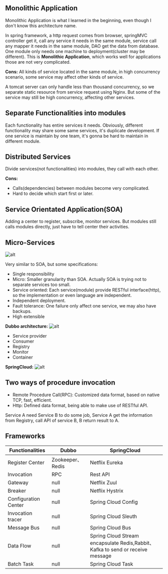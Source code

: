 ## Monolithic Application
Monolithic Application is what I learned in the beginning, even though I don't know this architecture name. 

In spring framework, a http request comes from browser, springMVC controller get it, call any service it needs in the same module, service call any mapper it needs in the same module, DAO get the data from database. One module only needs one machine to deployment(cluster may be different). This is **Monolithic Application**, which works well for applications those are not very complicated.

**Cons:** 
All kinds of service located in the same module, in high concurrency scenario, some service may affect other kinds of service.

A tomcat server can only handle less than thousand concurrency, so we separate static resource from service request using Nginx. But some of the service may still be high concurrency, affecting other services.

## Separate Functionalities into modules
Each functionality has entire services it needs.
Obviously, different functionality may share some same services, it's duplicate development. If one service is maintain by one team, it's gonna be hard to maintain in different module.

## Distributed Services
Divide services(not functionalities) into modules, they call with each other.

**Cons:**
- Calls(dependencies) between modules become very complicated.
- Hard to decide which start first or later.

## Service Orientated Application(SOA)
Adding a center to register, subscribe, monitor services. But modules still calls modules directly, just have to tell center their activities.

## Micro-Services

![alt](https://i.imgur.com/kyKHmHx.png)

Very similar to SOA, but some specifications:
- Single responsibility
- Micro: Smaller granularity than SOA. Actually SOA is trying not to separate services too small.
- Service oriented: Each service(module) provide RESTful interface(http), so the implementation or even language are independent.
- Independent deployment.
- Fault tolerance: One failure only affect one service, we may also have backups.
- High extensible

**Dubbo architecture:**
![alt](https://lapqsq.ch.files.1drv.com/y4mVPleRefZlS6tgDvsizKj8SbN5ZXb8EC3xikLRtjD1gwbCePrZvqhVoO_Q_fqKTyDZzlGny9ONbecZvI--wQ2NIAIH7Ia-RpTTbvzBulwxhNpGOSXvBKIP_k5lxUYbJcNMGG9zpzg_bodoBkCl8v7iD1OAd5IakWaQ8W9Re6BYk5chIkJrYOnhyKVnmAr0lNpZkpdw6Cx3fmoQDh-BvaxZA?width=701&height=430&cropmode=none)

- Service provider
- Consumer
- Registry
- Monitor
- Container

**SpringCloud:**
![alt](https://jqpqsq.ch.files.1drv.com/y4m9KAjO5D7lPCX8YhqjOtHG70Mfm83gfNs9AYWEhiFLB3Hj2OxLmCO0uYCK6qDPc0cNiSWDQA1Hmkiw-LBxcwCOgMNyZ9WInofPdQc2-XgZW3SFK9WuhslxdzoBycJuiUZ9vxukU47r3BQ5_A-xC7m4706jQEo-qNXEJ8T7izpgqdhuF6VUKlmGRr8Vde9FFbc4UTcRcRpM2Aw2N6Ze9KD0g?width=701&height=430&cropmode=none)

## Two ways of procedure invocation
- Remote Procedure Call(RPC): Customized data format, based on native TCP, fast, efficient.
- Http: Defined data format, being able to make use of RESTful API.

Service A need Service B to do some job, Service A get the information from Registry, call API of service B, B return result to A.

## Frameworks
| Functionalities       | Dubbo            | SpringCloud                                                   |
|----------------|------------------|---------------------------------------------------------------|
| Register Center   | Zookeeper、Redis | Netflix Eureka                                                |
| Invocation   | RPC              | Rest API                                                      |
| Gateway       | null             | Netflix Zuul                                                  |
| Breaker | null         | Netflix Hystrix                                               |
| Configuration Center       | null             | Spring Cloud Config                                           |
| Invocation tracer     | null             | Spring Cloud Sleuth                                           |
| Message Bus       | null             | Spring Cloud Bus                                              |
| Data Flow         | null             | Spring Cloud Stream encapsulate Redis,Rabbit、Kafka to send or receive message |
| Batch  Task     | null             | Spring Cloud Task                                             |
